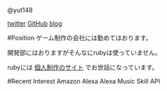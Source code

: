 @yut148

[twitter](https://twitter.com/yut148)
[GitHub](https://github.com/yut148)
[blog](https://shiroikagami.blogspot.com/)

#Position
ゲーム制作の会社には勤めてはおります。

開発部にはおりますがそんなにrubyは使っていません。

rubyには [ 個人制作のサイト](https://misheard.fun) でお世話になっています。

#Recent Interest
Amazon Alexa
Alexa Music Skill API
